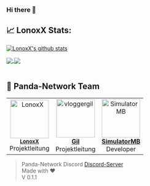 ### Hi there 👋


## 📈 LonoxX Stats:
[![LonoxX's github stats](https://github-readme-stats.vercel.app/api?username=LonoxX&show_icons=true)](https://github.com/LonoxX)


<a href="https://github.com/PNPanda-Network/Coming-Soon-Template">
  <img align="center" src="https://github-readme-stats.vercel.app/api/pin/?username=PNPanda-Network&repo=Coming-Soon-Template" />
</a>
<a href="https://github.com/PNPanda-Network/Discord-Bot">
  <img align="center" src="https://github-readme-stats.vercel.app/api/pin/?username=PNPanda-Network&repo=Discord-Bot" />
</a>
<br /><br />

## 🐼 Panda-Network Team

<table>
  <tr>
    <td align="center">
      <a href="https://github.com/LonoxX"><img src="https://avatars3.githubusercontent.com/u/35597628?v=4" width="100px;" alt="LonoxX"/></a><br />
        <sub><b><a href="https://github.com/LonoxX">LonoxX</b></a></sub><br />Projektleitung
    </td>
    <td align="center">
      <a href="https://github.com/vloggergil"><img src="https://avatars3.githubusercontent.com/u/23207852?v=4" width="100px;" alt="vloggergil"/><br />
        <sub><b><a href="https://github.com/vloggergil">Gil</b></a></sub><br />Projektleitung
    </td>
    <td align="center">
      <a href="https://github.com/SimulatorMB"><img src="https://avatars3.githubusercontent.com/u/50833616?v=4" width="100px;" alt="SimulatorMB"/><br />
        <sub><b><a href="https://github.com/SimulatorMB">SimulatorMB</b></a></sub><br />Developer
    </td>
  </tr>
</table>


> Panda-Network Discord [Discord-Server](https://discord.gg/z8ScRvf) <br>
> Made with :heart: <br>
> V 0.1.1 <br>